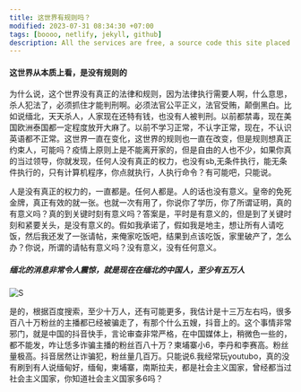 ```yaml
---
title: 这世界有规则吗？
modified: 2023-07-31 08:34:30 +07:00
tags: [boooo, netlify, jekyll, github]
description: All the services are free, a source code this site placed on github repository and intergration with netlify service, another service that you can use is github page for hosting your own static site. 
---
```


####   这世界从本质上看，是没有规则的

为什么说，这个世界没有真正的法律和规则，因为法律执行需要人啊，什么意思，杀人犯法了，必须抓住才能判刑啊。必须法官公平正义，法官受贿，颠倒黑白。比如说缅北，天天杀人，人家现在还特有钱，也没有人被判刑。以前都禁毒，现在美国欧洲泰国都一定程度放开大麻了。以前不学习正常，不认字正常，现在，不认识英语都不正常。这世界一直在变化，这世界的规则也一直在改变，但是规则想真正约束人，可能吗？疫情上原则上是不能离开家的，但是自由的人也不少，如果你真的当过领导，你就发现，任何人没有真正的权力，也没有sb,无条件执行，能无条件执行的，只有计算机程序，你点就执行，人执行命令？有可能吧，只能说。

人是没有真正的权力的，一直都是。任何人都是。人的话也没有意义。皇帝的免死金牌，真正有效的就一张。也就一次有用了，你说你了学历，你了所谓证明，真的有意义吗？真的到关键时刻有意义吗？答案是，平时是有意义的，但是到了关键时刻和紧要关头，是没有意义的。假如我承诺了，假如我是地主，想让所有人请吃饭，然后我还发了一张请帖，来俺家吃饭吧，结果到点该吃饭，家里破产了，怎么办？你说，所谓的请帖有意义吗？没有意义，没有任何意义。

##### 缅北的消息非常令人震惊，就是现在在缅北的中国人，至少有五万人

![S](okok/_posts/230731/Screenshot_20230801_004835.jpg)

是的，根据百度搜索，至少十万人，还有可能更多，我估计是十三万左右吗，很多百八十万粉丝的主播都已经被骗走了，有那个什么五嫂，抖音上的。这个事情非常邪门，就是中国的抖音快手，言论审查非常严格，在中国媒体上，稍微色一些的，都不能发，咋让恁多诈骗主播的粉丝百八十万？柬埔寨小6，李丹和李赛高。粉丝量极高。抖音居然让诈骗犯，粉丝量几百万。只能说6.我经常玩youtubo，真的没有刷到有人说缅甸好，缅甸，柬埔寨，南斯拉夫，都是社会主义国家，曾经都当过社会主义国家，你知道社会主义国家多6吗？





